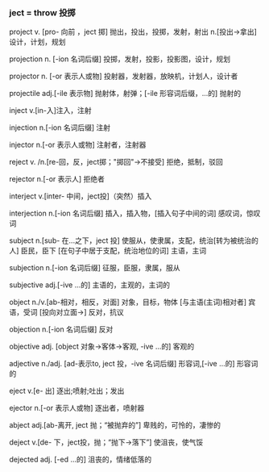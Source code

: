 ### ject = throw 投掷

project v. [pro- 向前 ，ject 掷] 抛出，投出，投掷，发射，射出 n.[投出->拿出] 设计，计划，规划

projection n. [-ion 名词后缀] 投掷，发射，投影，投影图，设计，规划

projector n. [-or 表示人或物] 投射器，发射器，放映机，计划人，设计者

projectile adj.[-ile 表示物] 抛射体，射弹；[-ile 形容词后缀，...的] 抛射的

inject v.[in-入]注入，注射

injection n.[-ion 名词后缀] 注射

injector n.[-or 表示人或物] 注射者，注射器

reject v. /n.[re-回，反，ject掷；"掷回"->不接受] 拒绝，抵制，驳回

rejector n.[-or 表示人] 拒绝者

interject v.[inter- 中间，ject投]（突然）插入

interjection n.[-ion 名词后缀] 插入，插入物，[插入句子中间的词] 感叹词，惊叹词

subject n.[sub- 在...之下，ject 投] 使服从，使隶属，支配，统治[转为被统治的人] 臣民，臣下 [在句子中居于支配，统治地位的词] 主语，主词

subjection n.[-ion 名词后缀] 征服，臣服，隶属，服从

subjective adj.[-ive ...的] 主语的，主观的，主词的

object n./v.[ab-相对，相反，对面] 对象，目标，物体 [与主语(主词)相对者] 宾语，受词 [投向对立面->] 反对，抗议

objection n.[-ion 名词后缀] 反对

objective adj. [object 对象->客体->客观, -ive ...的] 客观的

adjective n./adj. [ad-表示to, ject 投，-ive 名词后缀] 形容词,[-ive ...的] 形容词的

eject v.[e- 出] 逐出;喷射;吐出；发出

ejector n.[-or 表示人或物] 逐出者，喷射器

abject adj.[ab-离开, ject 抛；“被抛弃的”] 卑贱的，可怜的，凄惨的

deject v.[de- 下，ject投，抛；“抛下->落下”] 使沮丧，使气馁

dejected adj. [-ed ...的] 沮丧的，情绪低落的

